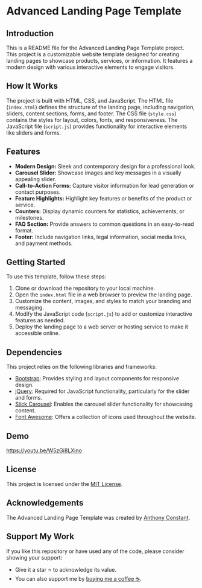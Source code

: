 # Advanced Landing Page Template

## Introduction
This is a README file for the Advanced Landing Page Template project. This project is a customizable website template designed for creating landing pages to showcase products, services, or information. It features a modern design with various interactive elements to engage visitors.

## How It Works
The project is built with HTML, CSS, and JavaScript. The HTML file (`index.html`) defines the structure of the landing page, including navigation, sliders, content sections, forms, and footer. The CSS file (`style.css`) contains the styles for layout, colors, fonts, and responsiveness. The JavaScript file (`script.js`) provides functionality for interactive elements like sliders and forms.

## Features
- **Modern Design:** Sleek and contemporary design for a professional look.
- **Carousel Slider:** Showcase images and key messages in a visually appealing slider.
- **Call-to-Action Forms:** Capture visitor information for lead generation or contact purposes.
- **Feature Highlights:** Highlight key features or benefits of the product or service.
- **Counters:** Display dynamic counters for statistics, achievements, or milestones.
- **FAQ Section:** Provide answers to common questions in an easy-to-read format.
- **Footer:** Include navigation links, legal information, social media links, and payment methods.

## Getting Started
To use this template, follow these steps:
1. Clone or download the repository to your local machine.
2. Open the `index.html` file in a web browser to preview the landing page.
3. Customize the content, images, and styles to match your branding and messaging.
4. Modify the JavaScript code (`script.js`) to add or customize interactive features as needed.
5. Deploy the landing page to a web server or hosting service to make it accessible online.

## Dependencies
This project relies on the following libraries and frameworks:
- [Bootstrap](https://getbootstrap.com/): Provides styling and layout components for responsive design.
- [jQuery](https://jquery.com/): Required for JavaScript functionality, particularly for the slider and forms.
- [Slick Carousel](https://kenwheeler.github.io/slick/): Enables the carousel slider functionality for showcasing content.
- [Font Awesome](https://fontawesome.com/): Offers a collection of icons used throughout the website.

## Demo

https://youtu.be/W5zGi8LXino

## License

This project is licensed under the [MIT License](https://opensource.org/licenses/MIT).

## Acknowledgements

The Advanced Landing Page Template was created by [Anthony Constant](https://anthonyconstant.co.uk/).

## Support My Work

If you like this repository or have used any of the code, please consider showing your support:

- Give it a star ⭐️ to acknowledge its value.
- You can also support me by [buying me a coffee ☕️](https://ko-fi.com/W7W144CAO).

